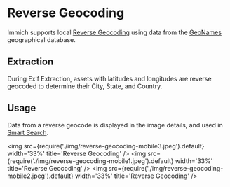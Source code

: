 # Reverse Geocoding

Immich supports local [Reverse Geocoding](https://en.wikipedia.org/wiki/Reverse_geocoding) using data from the [GeoNames](https://www.geonames.org/) geographical database.

## Extraction

During Exif Extraction, assets with latitudes and longitudes are reverse geocoded to determine their City, State, and Country.

## Usage

Data from a reverse geocode is displayed in the image details, and used in [Smart Search](/docs/features/searching.md).

<img src={require('./img/reverse-geocoding-mobile3.jpeg').default} width='33%' title='Reverse Geocoding' />
<img src={require('./img/reverse-geocoding-mobile1.jpeg').default} width='33%' title='Reverse Geocoding' />
<img src={require('./img/reverse-geocoding-mobile2.jpeg').default} width='33%' title='Reverse Geocoding' />
